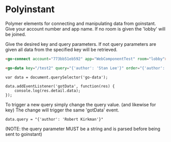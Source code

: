 Polyinstant
==========

Polymer elements for connecting and manipulating data from goinstant.
Give your account number and app name. If no room is given the 'lobby' will be joined.

Give the desired key and query parameters. If not query parameters are given all data from the specified key will be retrieved.

```HTML
<go-connect account="773bb51eb592" app="WebComponentTest" room="lobby"></go-connect>

<go-data key="/test2" query="{'author': 'Stan Lee'}" order="{'author': 'asc'}"></go-data>
```

```JS
var data = document.querySelector('go-data');

data.addEventListener('gotData', function(res) {
    console.log(res.detail.data);
});
```

To trigger a new query simply change the query value. (and likewise for key)
The change will trigger the same 'gotData' event.
```JS
data.query = "{'author': 'Robert Kirkman'}"
```
(NOTE: the query parameter MUST be a string and is parsed before being sent to goinstant)
